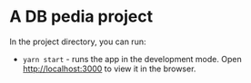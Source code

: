 # A DB pedia project

In the project directory, you can run:

- `yarn start` - runs the app in the development mode. Open [http://localhost:3000](http://localhost:3000) to view it in the browser.
